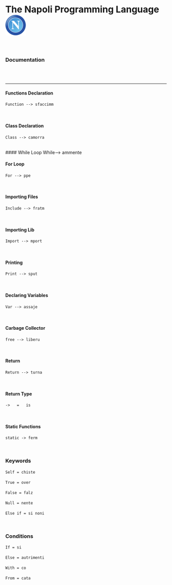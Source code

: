# The Napoli Programming Language ![Logo](https://github.com/UnityTheCoder/NapoliProgrammingLanguge/blob/main/assets/nnapoli.png?raw=true)


<br>

### Documentation



<br>

<br>

***

#### Functions Declaration

	Function --> sfaccimm
	
	
<br>

#### Class Declaration

	Class --> camorra
	
<br>
#### While Loop
	While--> ammente
	
<br>

#### For Loop

	For --> ppe
	
<br>

#### Importing Files

	Include --> fratm
	
	
<br>

#### Importing Lib

	Import --> mport
	
	
<br>

#### Printing

	Print --> sput
	
	
<br>

#### Declaring Variables

	Var --> assaje
	
	
<br>

#### Carbage Collector

	free --> liberu
	
	
<br>

#### Return

	Return --> turna
	
	
<br>

#### Return Type

	->   =   is
	
	
<br>

#### Static Functions

	static -> ferm
	
	
<br>

### Keywords

	Self = chiste
	
	True = over
	
	False = falz
	
	Null = nente
	
	Else if = si noni
	
	
<br>

### Conditions

	If = si
	
	Else = autrimenti
	
	With = co
	
	From = cata
	


